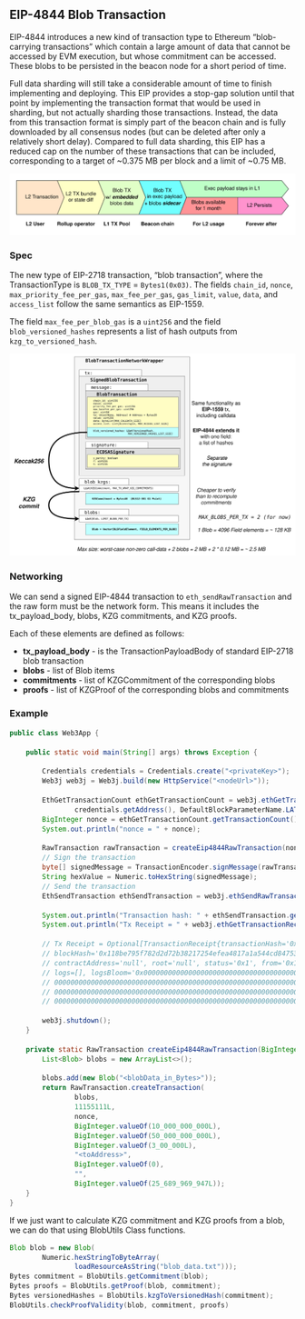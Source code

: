 ## EIP-4844 Blob Transaction

EIP-4844 introduces a new kind of transaction type to Ethereum “blob-carrying transactions” which contain a large amount of data 
that cannot be accessed by EVM execution, but whose commitment can be accessed. These blobs to be persisted in the beacon
node for a short period of time.

Full data sharding will still take a considerable amount of time to finish implementing and deploying. This EIP provides 
a stop-gap solution until that point by implementing the transaction format that would be used in sharding, 
but not actually sharding those transactions. Instead, the data from this transaction format is simply part of the beacon 
chain and is fully downloaded by all consensus nodes (but can be deleted after only a relatively short delay). Compared 
to full data sharding, this EIP has a reduced cap on the number of these transactions that can be included, corresponding 
to a target of ~0.375 MB per block and a limit of ~0.75 MB.

![Lifetime of a blob TX](../../img/Transaction-Types/blobTx_lifetime.png)

### Spec

The new type of EIP-2718 transaction, “blob transaction”, where the TransactionType is `BLOB_TX_TYPE` = `Bytes1(0x03)`.
The fields `chain_id`, `nonce`, `max_priority_fee_per_gas`, `max_fee_per_gas`, `gas_limit`, `value`, `data`, and `access_list`
follow the same semantics as EIP-1559.

The field `max_fee_per_blob_gas` is a `uint256` and the field `blob_versioned_hashes` represents a list of hash outputs 
from` kzg_to_versioned_hash`.

![Blob Transaction](../../img/Transaction-Types/blobTx.png)

### Networking

We can send a signed EIP-4844 transaction to `eth_sendRawTransaction` and the raw form must be the network form. 
This means it includes the tx_payload_body, blobs, KZG commitments, and KZG proofs.

Each of these elements are defined as follows:

- <b>tx_payload_body</b> - is the TransactionPayloadBody of standard EIP-2718 blob transaction
- <b>blobs</b> - list of Blob items
- <b>commitments</b> - list of KZGCommitment of the corresponding blobs
- <b>proofs</b> - list of KZGProof of the corresponding blobs and commitments


### Example

```java
public class Web3App {
    
    public static void main(String[] args) throws Exception {

        Credentials credentials = Credentials.create("<privateKey>");
        Web3j web3j = Web3j.build(new HttpService("<nodeUrl>"));
        
        EthGetTransactionCount ethGetTransactionCount = web3j.ethGetTransactionCount(
                credentials.getAddress(), DefaultBlockParameterName.LATEST).send();
        BigInteger nonce = ethGetTransactionCount.getTransactionCount();
        System.out.println("nonce = " + nonce);

        RawTransaction rawTransaction = createEip4844RawTransaction(nonce);
        // Sign the transaction
        byte[] signedMessage = TransactionEncoder.signMessage(rawTransaction, credentials);
        String hexValue = Numeric.toHexString(signedMessage);
        // Send the transaction
        EthSendTransaction ethSendTransaction = web3j.ethSendRawTransaction(hexValue).send();

        System.out.println("Transaction hash: " + ethSendTransaction.getTransactionHash());
        System.out.println("Tx Receipt = " + web3j.ethGetTransactionReceipt(ethSendTransaction.getTransactionHash()).send().getTransactionReceipt());

        // Tx Receipt = Optional[TransactionReceipt{transactionHash='0x79cfe2c65f1a039b372436cabcd964df1038c45e5d3ebf542af1afca3356a2bc', transactionIndex='0x19',
        // blockHash='0x118be795f782d2d72b38217254efea4817a1a544cd847537049cb5028f87d183', blockNumber='0x4fd448', cumulativeGasUsed='0x142da9', gasUsed='0x5208',
        // contractAddress='null', root='null', status='0x1', from='0x1ba43becc3ea96c37343b7cb18de7386ba29445b', to='0xff00000000000000000000000000000011155421',
        // logs=[], logsBloom='0x00000000000000000000000000000000000000000000000000000000000000000000000000000000000000000000000000000000000000000000000000000000
        // 000000000000000000000000000000000000000000000000000000000000000000000000000000000000000000000000000000000000000000000000000000000000000000000000000000
        // 000000000000000000000000000000000000000000000000000000000000000000000000000000000000000000000000000000000000000000000000000000000000000000000000000000
        // 000000000000000000000000000000000000000000000000000000000000000000000000000000000000', revertReason='null', type='0x3', effectiveGasPrice='0x14e2779259'}]
        
        web3j.shutdown();
    }

    private static RawTransaction createEip4844RawTransaction(BigInteger nonce) {
        List<Blob> blobs = new ArrayList<>();

        blobs.add(new Blob("<blobData_in_Bytes>"));
        return RawTransaction.createTransaction(
                blobs,
                11155111L,
                nonce,
                BigInteger.valueOf(10_000_000_000L),
                BigInteger.valueOf(50_000_000_000L),
                BigInteger.valueOf(3_00_000L),
                "<toAddress>",
                BigInteger.valueOf(0),
                "",
                BigInteger.valueOf(25_689_969_947L));
    }
}
```

If we just want to calculate KZG commitment and KZG proofs from a blob, we can do that using BlobUtils Class functions.

```java
Blob blob = new Blob(
        Numeric.hexStringToByteArray(
                loadResourceAsString("blob_data.txt")));
Bytes commitment = BlobUtils.getCommitment(blob);
Bytes proofs = BlobUtils.getProof(blob, commitment);
Bytes versionedHashes = BlobUtils.kzgToVersionedHash(commitment);
BlobUtils.checkProofValidity(blob, commitment, proofs)
```